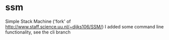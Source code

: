 ssm
===

Simple Stack Machine ('fork' of http://www.staff.science.uu.nl/~dijks106/SSM/)
I added some command line functionality, see the cli branch
